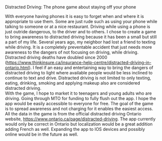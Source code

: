 Distracted Driving: The phone game about staying off your phone 



With everyone having phones it is easy to forget when and where it is appropriate to use them.  Some are just rude such as using your phone while talking to someone or at a nice restaurant. Driving while using a phone is just outride dangerous, to the driver and to others.  I chose to create a game to bring awareness to distracted driving because it has been a small but still a part of my life. Several years ago, my neighbor had lost a friend to texting while driving.  It is a completely preventable accident that just needs more awareness to the dangers of not focusing on driving, while driving.  
Distracted driving deaths have doubled since 2000 (https://www.thinkinsure.ca/insurance-help-centre/distracted-driving-in-ontario.html). I feel if an easy and entertaining way to bring the dangers of distracted driving to light where available people would be less inclined to continue to text and drive. Distracted driving is not limited to only texting, eating, drinking, smoking and applying makeup also are considered distracted driving.   
With the game, I hope to market it to teenagers and young adults who are driving. Going through MTO for funding to fully flush out the app. I hope the app would be easily accessible to everyone for free. The goal of the game is to spread awareness and not charging for it enables the easiest access. 
All the data in the game is from the official distracted driving Ontario website, https://www.ontario.ca/page/distracted-driving. The app currently would only be correct in Ontario but localization would be a great addition adding French as well. Expanding the app to IOS devices and possibly online would be in the future as well.   
